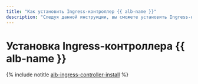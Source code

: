 ```yaml
---
title: "Как установить Ingress-контроллер {{ alb-name }}"
description: "Следуя данной инструкции, вы сможете установить Ingress-контроллер {{ alb-name }}."
---
```


# Установка Ingress-контроллера {{ alb-name }}

{% include notitle [alb-ingress-controller-install](../../../_includes/managed-kubernetes/alb-ingress-controller-install.md) %}